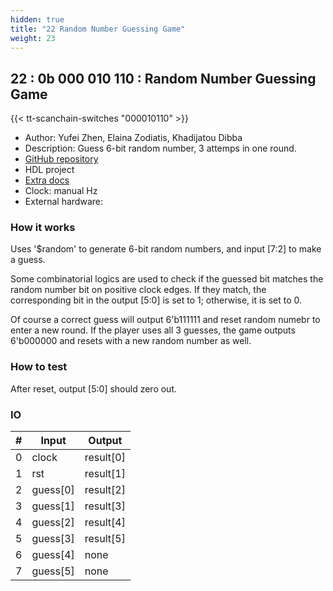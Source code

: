 ```yaml
---
hidden: true
title: "22 Random Number Guessing Game"
weight: 23
---
```


## 22 : 0b 000 010 110 : Random Number Guessing Game

{{< tt-scanchain-switches "000010110" >}}

* Author: Yufei Zhen, Elaina Zodiatis, Khadijatou Dibba
* Description: Guess 6-bit random number, 3 attemps in one round. 
* [GitHub repository](https://github.com/lastminwarrior-fei/tt03-random-num-guess-game)
* HDL project
* [Extra docs]()
* Clock: manual Hz
* External hardware: 



### How it works

Uses '$random' to generate 6-bit random numbers, and input [7:2] to make a guess. 

Some combinatorial logics are used to check if the guessed bit matches the random number bit on positive clock edges. 
If they match, the corresponding bit in the output [5:0] is set to 1; otherwise, it is set to 0. 

Of course a correct guess will output 6'b111111 and reset random numebr to enter a new round. 
If the player uses all 3 guesses, the game outputs 6'b000000 and resets with a new random number as well. 


### How to test

After reset, output [5:0] should zero out. 


### IO

| # | Input        | Output       |
|---|--------------|--------------|
| 0 | clock  | result[0] |
| 1 | rst  | result[1] |
| 2 | guess[0]  | result[2] |
| 3 | guess[1]  | result[3] |
| 4 | guess[2]  | result[4] |
| 5 | guess[3]  | result[5] |
| 6 | guess[4]  | none |
| 7 | guess[5]  | none |
